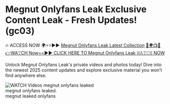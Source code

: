# Megnut Onlyfans Leak Exclusive Content Leak - Fresh Updates! (gc03)

🔥 ACCESS NOW 🌍==►► <a href="https://tinyurl.com/3fjeunct" rel="nofollow">Megnut Onlyfans Leak Latest Collection</a></h3>
[🔴🌍📺📱👉WA𝚃CH Now==►► CLICK HERE TO Megnut Onlyfans Leak 𝚆𝙰𝚃𝙲𝙷 NOW](https://tinyurl.com/3fjeunct)

Unlock Megnut Onlyfans Leak's private videos and photos today! Dive into the newest 2025 content updates and explore exclusive material you won’t find anywhere else.


<a href="https://tinyurl.com/3fjeunct" rel="nofollow" data-target="animated-image.originalLink"><img src="https://camo.githubusercontent.com/8a4f000d20f83aca3bf7ec5f350d767afa0574a8a352519fd8cfa583a6f93a33/68747470733a2f2f692e696d6775722e636f6d2f644a486b345a712e676966" alt="WATCH Videos" data-canonical-src="https://i.imgur.com/dJHk4Zq.gif" style="max-width: 100%; display: inline-block;" data-target="animated-image.originalImage"></a>
megnut onlyfans leaked<br>
megnut onlyfans leaked.<br>
megnut leaked onlyfans